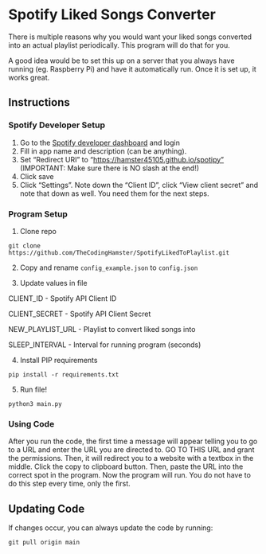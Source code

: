 # Spotify Liked Songs Converter

There is multiple reasons why you would want your liked songs converted into an actual playlist periodically. This program will do that for you.

A good idea would be to set this up on a server that you always have running (eg. Raspberry Pi) and have it automatically run. Once it is set up, it works great.

## Instructions

### Spotify Developer Setup

1. Go to the [Spotify developer dashboard](https://developer.spotify.com/dashboard/create) and login
2. Fill in app name and description (can be anything).
3. Set “Redirect URI” to “https://hamster45105.github.io/spotipy” (IMPORTANT: Make sure there is NO slash at the end!)
4. Click save
5. Click “Settings”. Note down the “Client ID”, click “View client secret” and note that down as well. You need them for the next steps.

### Program Setup

1. Clone repo

`git clone https://github.com/TheCodingHamster/SpotifyLikedToPlaylist.git`


2. Copy and rename `config_example.json` to `config.json`


3. Update values in file

CLIENT_ID - Spotify API Client ID

CLIENT_SECRET - Spotify API Client Secret

NEW_PLAYLIST_URL - Playlist to convert liked songs into

SLEEP_INTERVAL - Interval for running program (seconds)

4. Install PIP requirements

`pip install -r requirements.txt`


5. Run file!

`python3 main.py`


### Using Code
After you run the code, the first time a message will appear telling you to go to a URL and enter the URL you are directed to. GO TO THIS URL and grant the permissions. Then, it will redirect you to a website with a textbox in the middle. Click the copy to clipboard button. Then, paste the URL into the correct spot in the program. Now the program will run. You do not have to do this step every time, only the first.

## Updating Code
If changes occur, you can always update the code by running:

`git pull origin main`
